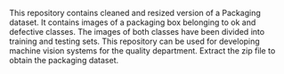 This repository contains cleaned and resized version of a Packaging dataset. It contains images of a packaging box belonging to ok and defective classes. The images of both classes have been divided into training 
and testing sets. This repository can be used for developing machine vision systems for the quality department. Extract the zip file to obtain the packaging dataset.
